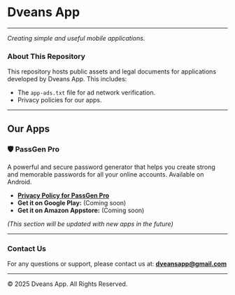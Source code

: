 # Dveans App

---
*Creating simple and useful mobile applications.*

### About This Repository

This repository hosts public assets and legal documents for applications developed by Dveans App. This includes:
* The `app-ads.txt` file for ad network verification.
* Privacy policies for our apps.

---

## Our Apps

### 🛡️ PassGen Pro

A powerful and secure password generator that helps you create strong and memorable passwords for all your online accounts. Available on Android.

* **[Privacy Policy for PassGen Pro](https://dvean.github.io/privacy_policy.html)**
* **Get it on Google Play:** (Coming soon)
* **Get it on Amazon Appstore:** (Coming soon)

*(This section will be updated with new apps in the future)*

---

### Contact Us

For any questions or support, please contact us at: **dveansapp@gmail.com**

---
&copy; 2025 Dveans App. All Rights Reserved.